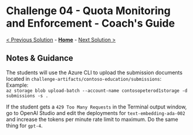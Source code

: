# Challenge 04 - Quota Monitoring and Enforcement - Coach's Guide 

[< Previous Solution](./Solution-03.md) - **[Home](./README.md)** - [Next Solution >](./Solution-05.md)

## Notes & Guidance

The students will use the Azure CLI to upload the submission documents located in `challenge-artifacts/contoso-education/submissions`:<br>
Example: <br>
`az storage blob upload-batch --account-name contosopeterod1storage -d submissions -s .`

If the student gets a `429 Too Many Requests` in the Terminal output window, go to OpenAI Studio and edit the deployments for `text-embedding-ada-002` and increase the tokens per minute rate limit to maximum. Do the same thing for `gpt-4`.
